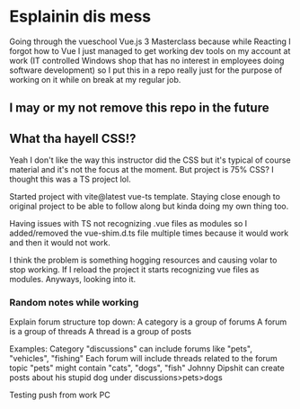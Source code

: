 # Esplainin dis mess

Going through the vueschool Vue.js 3 Masterclass because while Reacting I forgot how to Vue
I just managed to get working dev tools on my account at work (IT controlled Windows shop that has no interest in employees doing software development) so I put this in a repo really just for the purpose of working on it while on break at my regular job.

## I may or my not remove this repo in the future

## What tha hayell CSS!?

Yeah I don't like the way this instructor did the CSS but it's typical of course material and it's not the focus at the moment. But project is 75% CSS? I thought this was a TS project lol.

Started project with vite@latest vue-ts template. Staying close enough to original project to be able to follow along but kinda doing my own thing too.

Having issues with TS not recognizing .vue files as modules so I added/removed the vue-shim.d.ts file multiple times because it would work and then it would not work.

I think the problem is something hogging resources and causing volar to stop working. If I reload the project it starts recognizing vue files as modules. Anyways, looking into it.

### Random notes while working

Explain forum structure top down:
A category is a group of forums
A forum is a group of threads
A thread is a group of posts

Examples:
Category "discussions" can include forums like "pets", "vehicles", "fishing"
Each forum will include threads related to the forum topic
"pets" might contain "cats", "dogs", "fish"
Johnny Dipshit can create posts about his stupid dog under discussions>pets>dogs

Testing push from work PC
